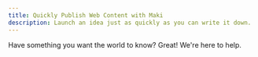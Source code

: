 ```yaml
---
title: Quickly Publish Web Content with Maki
description: Launch an idea just as quickly as you can write it down.
---
```


Have something you want the world to know?  Great!  We're here to help.
